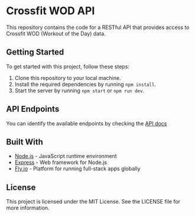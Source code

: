 # Crossfit WOD API

This repository contains the code for a RESTful API that provides access to Crossfit WOD (Workout of the Day) data.

## Getting Started

To get started with this project, follow these steps:

1. Clone this repository to your local machine.
2. Install the required dependencies by running `npm install`.
3. Start the server by running `npm start` or `npm run dev`.

## API Endpoints

You can identify the available endpoints by checking the [API docs](https://crossfit-wod-api.fly.dev/api/v1/docs/)

## Built With

- [Node.js](https://nodejs.org/en/) - JavaScript runtime environment
- [Express](https://expressjs.com/) - Web framework for Node.js
- [Fly.io](https://fly.io/) - Platform for running full-stack apps globally

## License

This project is licensed under the MIT License. See the LICENSE file for more information.
